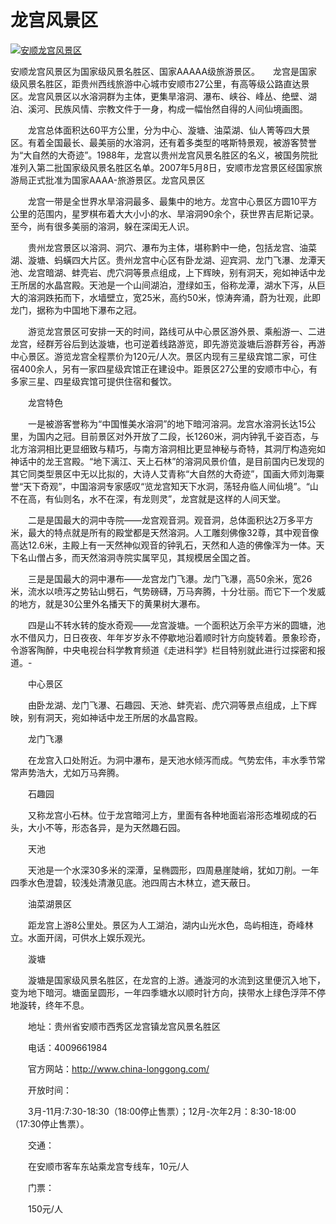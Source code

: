 # 龙宫风景区

 [![&#x5B89;&#x987A;&#x9F99;&#x5BAB;&#x98CE;&#x666F;&#x533A;](http://h.bytravel.cn/www/8/head/7694.gif)](http://www.bytravel.cn/Landscape/2/mingdaiyizhiyunshantun.html)

安顺龙宫风景区为国家级风景名胜区、国家AAAAA级旅游景区。　　龙宫是国家级风景名胜区，距贵州西线旅游中心城市安顺市27公里，有高等级公路直达景区。龙宫风景区以水溶洞群为主体，更集旱溶洞、瀑布、峡谷、峰丛、绝壁、湖泊、溪河、民族风情、宗教文件于一身，构成一幅怡然自得的人间仙境画图。

　　龙宫总体面积达60平方公里，分为中心、漩塘、油菜湖、仙人箐等四大景区。有着全国最长、最美丽的水溶洞，还有着多类型的喀斯特景观，被游客赞誉为“大自然的大奇迹”。1988年，龙宫以贵州龙宫风景名胜区的名义，被国务院批准列入第二批国家级风景名胜区名单。2007年5月8日，安顺市龙宫景区经国家旅游局正式批准为国家AAAA-旅游景区。龙宫风景区

　　龙宫一带是全世界水旱溶洞最多、最集中的地方。龙宫中心景区方圆10平方公里的范围内，星罗棋布着大大小小的水、旱溶洞90余个，获世界吉尼斯记录。至今，尚有很多美丽的溶洞，躲在深闺无人识。

　　贵州龙宫景区以溶洞、洞穴、瀑布为主体，堪称黔中一绝，包括龙宫、油菜湖、漩塘、蚂蟥四大片区。贵州龙宫中心区有卧龙湖、迎宾洞、龙门飞瀑、龙潭天池、龙宫暗湖、蚌壳岩、虎穴洞等景点组成，上下辉映，别有洞天，宛如神话中龙王所居的水晶宫殿。天池是一个山间湖泊，澄绿如玉，俗称龙潭，湖水下泻，从巨大的溶洞跌拓而下，水墙壁立，宽25米，高约50米，惊涛奔涌，蔚为壮观，此即龙门，据称为中国地下瀑布之冠。

　　游览龙宫景区可安排一天的时间，路线可从中心景区游外景、乘船游一、二进龙宫，经群芳谷后到达漩塘，也可逆着线路游览，即先游览漩塘后游群芳谷，再游中心景区。游览龙宫全程票价为120元/人次。景区内现有三星级宾馆二家，可住宿400余人，另有一家四星级宾馆正在建设中。距景区27公里的安顺市中心，有多家三星、四星级宾馆可提供住宿和餐饮。

　　龙宫特色

　　一是被游客誉称为“中国惟美水溶洞”的地下暗河溶洞。龙宫水溶洞长达15公里，为国内之冠。目前景区对外开放了二段，长1260米，洞内钟乳千姿百态，与北方溶洞相比更显细致与精巧，与南方溶洞相比更显神秘与奇特，其洞厅构造宛如神话中的龙王宫殿。“地下漓江、天上石林”的溶洞风景价值，是目前国内已发现的其它同类型景区中无以比拟的，大诗人艾青称“大自然的大奇迹”，国画大师刘海粟誉“天下奇观”，中国溶洞专家感叹“览龙宫知天下水洞，荡轻舟临人间仙境”。“山不在高，有仙则名，水不在深，有龙则灵”，龙宫就是这样的人间天堂。

　　二是是国最大的洞中寺院——龙宫观音洞。观音洞，总体面积达2万多平方米，最大的特点就是所有的殿堂都是天然溶洞。人工雕刻佛像32尊，其中观音像高达12.6米，主殿上有一天然神似观音的钟乳石，天然和人造的佛像浑为一体。天下名山僧占多，而天然溶洞寺院实属罕见，其规模居全国之首。

　　三是是国最大的洞中瀑布——龙宫龙门飞瀑。龙门飞瀑，高50余米，宽26米，流水以喷泻之势钻山劈石，气势磅礴，万马奔腾，十分壮丽。而它下一个发威的地方，就是30公里外名播天下的黄果树大瀑布。

　　四是山不转水转的旋水奇观——龙宫漩塘。一个面积达万余平方米的圆塘，池水不借风力，日日夜夜、年年岁岁永不停歇地沿着顺时针方向旋转着。景象珍奇，令游客陶醉，中央电视台科学教育频道《走进科学》栏目特别就此进行过探密和报道。-

　　中心景区

　　由卧龙湖、龙门飞瀑、石趣园、天池、蚌壳岩、虎穴洞等景点组成，上下辉映，别有洞天，宛如神话中龙王所居的水晶宫殿。

　　龙门飞瀑

　　在龙宫入口处附近。为洞中瀑布，是天池水倾泻而成。气势宏伟，丰水季节常常声势浩大，尤如万马奔腾。

　　石趣园

　　又称龙宫小石林。位于龙宫暗河上方，里面有各种地面岩溶形态堆砌成的石头，大小不等，形态各异，是为天然趣石园。

　　天池

　　天池是一个水深30多米的深潭，呈椭圆形，四周悬崖陡峭，犹如刀削。一年四季水色澄碧，较浅处清澈见底。池四周古木林立，遮天蔽日。

　　油菜湖景区

　　距龙宫上游8公里处。景区为人工湖泊，湖内山光水色，岛屿相连，奇峰林立。水面开阔，可供水上娱乐观光。

　　漩塘

　　漩塘是国家级风景名胜区，在龙宫的上游。通漩河的水流到这里便沉入地下，变为地下暗河。塘面呈圆形，一年四季塘水以顺时针方向，挟带水上绿色浮萍不停地漩转，终年不息。

　　地址：贵州省安顺市西秀区龙宫镇龙宫风景名胜区

　　电话：4009661984

　　官方网站：http://www.china-longgong.com/

　　开放时间：

　　3月-11月:7:30-18:30（18:00停止售票）；12月-次年2月：8:30-18:00（17:30停止售票）。

　　交通：

　　在安顺市客车东站乘龙宫专线车，10元/人

　　门票：

　　150元/人


